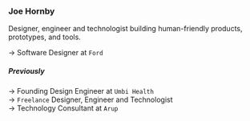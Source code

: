 ### Joe Hornby

Designer, engineer and technologist building human-friendly products, prototypes, and tools.

&rarr; Software Designer at `Ford`

##### Previously
&rarr; Founding Design Engineer at `Umbi Health`\
&rarr; `Freelance` Designer, Engineer and Technologist\
&rarr; Technology Consultant at `Arup`

